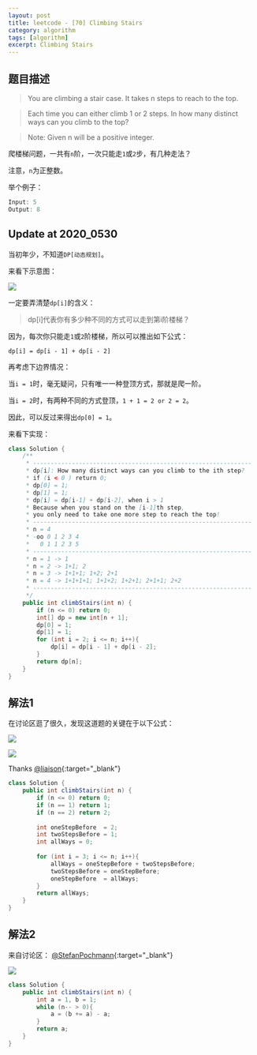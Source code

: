 ```yaml
---
layout: post
title: leetcode - [70] Climbing Stairs
category: algorithm
tags: [algorithm]
excerpt: Climbing Stairs
---
```


## 题目描述  

> You are climbing a stair case. It takes n steps to reach to the top.  

> Each time you can either climb 1 or 2 steps. In how many distinct ways can you climb to the top?  

> Note: Given n will be a positive integer.  

爬楼梯问题，一共有`n`阶，一次只能走`1`或`2`步，有几种走法？  

注意，`n`为正整数。  

举个例子：  

``` java
Input: 5
Output: 8
```

## Update at 2020_0530  

当初年少，不知道`DP[动态规划]`。  


来看下示意图：  

![](https://yyc-images.oss-cn-beijing.aliyuncs.com/leetcode_70_using_dp.png)    

一定要弄清楚`dp[i]`的含义：   


> dp[i]代表你有多少种不同的方式可以走到第i阶楼梯？  


因为，每次你只能走`1`或`2`阶楼梯，所以可以推出如下公式：  


`dp[i] = dp[i - 1] + dp[i - 2]`  

再考虑下边界情况：  

当`i = 1`时，毫无疑问，只有唯一一种登顶方式，那就是爬一阶。  

当`i = 2`时，有两种不同的方式登顶，`1 + 1 = 2 or 2 = 2`。  

因此，可以反过来得出`dp[0] = 1`。  


来看下实现：  

``` java
class Solution {
    /**
     * --------------------------------------------------------------
     * dp[i]: How many distinct ways can you climb to the ith step?
     * if (i < 0 ) return 0;
     * dp[0] = 1;
     * dp[1] = 1;
     * dp[i] = dp[i-1] + dp[i-2], when i > 1
     * Because when you stand on the [i-1]th step,
     * you only need to take one more step to reach the top!
     * --------------------------------------------------------------
     * n = 4
     * -oo 0 1 2 3 4
     *   0 1 1 2 3 5
     * --------------------------------------------------------------
     * n = 1 -> 1
     * n = 2 -> 1+1; 2
     * n = 3 -> 1+1+1; 1+2; 2+1
     * n = 4 -> 1+1+1+1; 1+1+2; 1+2+1; 2+1+1; 2+2
     * --------------------------------------------------------------
     */
    public int climbStairs(int n) {
        if (n <= 0) return 0;
        int[] dp = new int[n + 1];
        dp[0] = 1;
        dp[1] = 1;
        for (int i = 2; i <= n; i++){
            dp[i] = dp[i - 1] + dp[i - 2];
        }
        return dp[n];
    }
}
```



## 解法1


在讨论区逛了很久，发现这道题的关键在于以下公式：  

![](https://yyc-images.oss-cn-beijing.aliyuncs.com/leetcode_70_formula.png)    


![](https://yyc-images.oss-cn-beijing.aliyuncs.com/leetcode_70.png)    

Thanks [@liaison](https://leetcode.com/problems/climbing-stairs/discuss/25299/Basically-it's-a-fibonacci.){:target="_blank"} 

``` java
class Solution {
    public int climbStairs(int n) {
        if (n <= 0) return 0;
        if (n == 1) return 1;
        if (n == 2) return 2;
        
        int oneStepBefore  = 2;
        int twoStepsBefore = 1;
        int allWays = 0;
        
        for (int i = 3; i <= n; i++){
            allWays = oneStepBefore + twoStepsBefore;
            twoStepsBefore = oneStepBefore;
            oneStepBefore  = allWays;
        }
        return allWays;
    }
}
```

## 解法2  



来自讨论区： [@StefanPochmann](https://leetcode.com/problems/climbing-stairs/discuss/25296/3-4-short-lines-in-every-language){:target="_blank"}  

![](https://yyc-images.oss-cn-beijing.aliyuncs.com/leetcode_70_pochmann.png)    


``` java
class Solution {
    public int climbStairs(int n) {
        int a = 1, b = 1;
        while (n-- > 0){
            a = (b += a) - a;
        }
        return a;
    }
}
```
